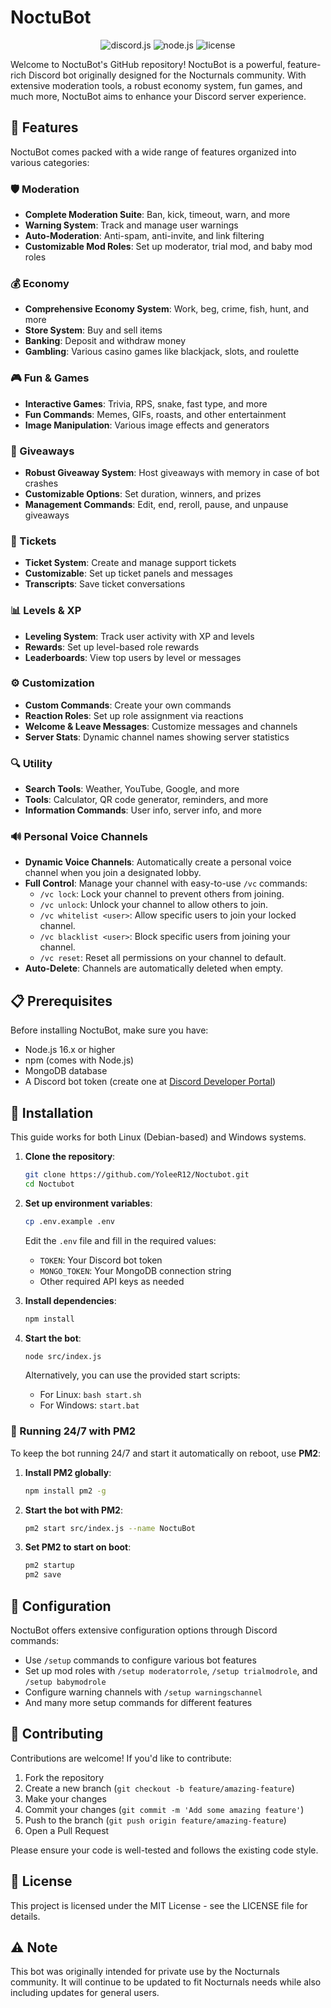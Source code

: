 # NoctuBot

<div align="center">
  <img src="https://img.shields.io/badge/discord.js-v14-blue.svg" alt="discord.js">
  <img src="https://img.shields.io/badge/node-16.x-green.svg" alt="node.js">
  <img src="https://img.shields.io/badge/license-MIT-orange.svg" alt="license">
</div>

Welcome to NoctuBot's GitHub repository! NoctuBot is a powerful, feature-rich Discord bot originally designed for the Nocturnals community. With extensive moderation tools, a robust economy system, fun games, and much more, NoctuBot aims to enhance your Discord server experience.

## 🌟 Features

NoctuBot comes packed with a wide range of features organized into various categories:

### 🛡️ Moderation
- **Complete Moderation Suite**: Ban, kick, timeout, warn, and more
- **Warning System**: Track and manage user warnings
- **Auto-Moderation**: Anti-spam, anti-invite, and link filtering
- **Customizable Mod Roles**: Set up moderator, trial mod, and baby mod roles

### 💰 Economy
- **Comprehensive Economy System**: Work, beg, crime, fish, hunt, and more
- **Store System**: Buy and sell items
- **Banking**: Deposit and withdraw money
- **Gambling**: Various casino games like blackjack, slots, and roulette

### 🎮 Fun & Games
- **Interactive Games**: Trivia, RPS, snake, fast type, and more
- **Fun Commands**: Memes, GIFs, roasts, and other entertainment
- **Image Manipulation**: Various image effects and generators

### 🎁 Giveaways
- **Robust Giveaway System**: Host giveaways with memory in case of bot crashes
- **Customizable Options**: Set duration, winners, and prizes
- **Management Commands**: Edit, end, reroll, pause, and unpause giveaways

### 🎫 Tickets
- **Ticket System**: Create and manage support tickets
- **Customizable**: Set up ticket panels and messages
- **Transcripts**: Save ticket conversations

### 📊 Levels & XP
- **Leveling System**: Track user activity with XP and levels
- **Rewards**: Set up level-based role rewards
- **Leaderboards**: View top users by level or messages

### ⚙️ Customization
- **Custom Commands**: Create your own commands
- **Reaction Roles**: Set up role assignment via reactions
- **Welcome & Leave Messages**: Customize messages and channels
- **Server Stats**: Dynamic channel names showing server statistics

### 🔍 Utility
- **Search Tools**: Weather, YouTube, Google, and more
- **Tools**: Calculator, QR code generator, reminders, and more
- **Information Commands**: User info, server info, and more

### 🔊 Personal Voice Channels
- **Dynamic Voice Channels**: Automatically create a personal voice channel when you join a designated lobby.
- **Full Control**: Manage your channel with easy-to-use `/vc` commands:
  - `/vc lock`: Lock your channel to prevent others from joining.
  - `/vc unlock`: Unlock your channel to allow others to join.
  - `/vc whitelist <user>`: Allow specific users to join your locked channel.
  - `/vc blacklist <user>`: Block specific users from joining your channel.
  - `/vc reset`: Reset all permissions on your channel to default.
- **Auto-Delete**: Channels are automatically deleted when empty.

## 📋 Prerequisites

Before installing NoctuBot, make sure you have:

- Node.js 16.x or higher
- npm (comes with Node.js)
- MongoDB database
- A Discord bot token (create one at [Discord Developer Portal](https://discord.com/developers/applications))

## 🚀 Installation

This guide works for both Linux (Debian-based) and Windows systems.

1. **Clone the repository**:
   ```bash
   git clone https://github.com/YoleeR12/Noctubot.git
   cd Noctubot
   ```

2. **Set up environment variables**:
   ```bash
   cp .env.example .env
   ```
   Edit the `.env` file and fill in the required values:
   - `TOKEN`: Your Discord bot token
   - `MONGO_TOKEN`: Your MongoDB connection string
   - Other required API keys as needed

3. **Install dependencies**:
   ```bash
   npm install
   ```

4. **Start the bot**:
   ```bash
   node src/index.js
   ```
   
   Alternatively, you can use the provided start scripts:
   - For Linux: `bash start.sh`
   - For Windows: `start.bat`

### 🔄 Running 24/7 with PM2

To keep the bot running 24/7 and start it automatically on reboot, use **PM2**:

1. **Install PM2 globally**:
   ```bash
   npm install pm2 -g
   ```

2. **Start the bot with PM2**:
   ```bash
   pm2 start src/index.js --name NoctuBot
   ```

3. **Set PM2 to start on boot**:
   ```bash
   pm2 startup
   pm2 save
   ```

## 🔧 Configuration

NoctuBot offers extensive configuration options through Discord commands:

- Use `/setup` commands to configure various bot features
- Set up mod roles with `/setup moderatorrole`, `/setup trialmodrole`, and `/setup babymodrole`
- Configure warning channels with `/setup warningschannel`
- And many more setup commands for different features

## 🤝 Contributing

Contributions are welcome! If you'd like to contribute:

1. Fork the repository
2. Create a new branch (`git checkout -b feature/amazing-feature`)
3. Make your changes
4. Commit your changes (`git commit -m 'Add some amazing feature'`)
5. Push to the branch (`git push origin feature/amazing-feature`)
6. Open a Pull Request

Please ensure your code is well-tested and follows the existing code style.

## 📝 License

This project is licensed under the MIT License - see the LICENSE file for details.

## ⚠️ Note

This bot was originally intended for private use by the Nocturnals community. It will continue to be updated to fit Nocturnals needs while also including updates for general users.
